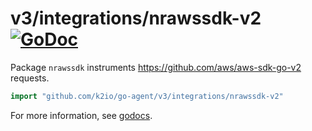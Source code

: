 # v3/integrations/nrawssdk-v2 [![GoDoc](https://godoc.org/github.com/k2io/go-agent/v3/integrations/nrawssdk-v2?status.svg)](https://godoc.org/github.com/k2io/go-agent/v3/integrations/nrawssdk-v2)

Package `nrawssdk` instruments https://github.com/aws/aws-sdk-go-v2 requests.

```go
import "github.com/k2io/go-agent/v3/integrations/nrawssdk-v2"
```

For more information, see
[godocs](https://godoc.org/github.com/k2io/go-agent/v3/integrations/nrawssdk-v2).
